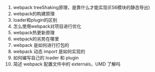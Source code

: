 1. webpack treeShaking原理，是靠什么才能实现(ES6模块的静态导出)
2. webpack的构建原理
3. loader和plugin的区别
4. 怎么使用webpack对项目进行优化
5. webpack热更新原理
6. webpack的劣势在哪里
7. webpack 是如何进行打包的
8. webpack 动态 import 是如何实现的
9. 如何编写自己的 loader 和 plugin
10. 简述 webpack 配置文件中的 externals，UMD 了解吗